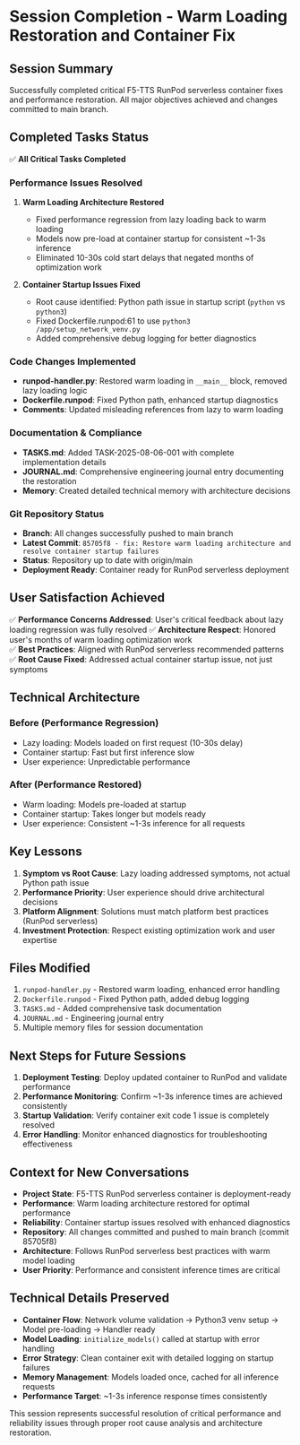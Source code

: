 # Session Completion - Warm Loading Restoration and Container Fix

## Session Summary
Successfully completed critical F5-TTS RunPod serverless container fixes and performance restoration. All major objectives achieved and changes committed to main branch.

## Completed Tasks Status
✅ **All Critical Tasks Completed**

### Performance Issues Resolved
1. **Warm Loading Architecture Restored**
   - Fixed performance regression from lazy loading back to warm loading
   - Models now pre-load at container startup for consistent ~1-3s inference
   - Eliminated 10-30s cold start delays that negated months of optimization work

2. **Container Startup Issues Fixed** 
   - Root cause identified: Python path issue in startup script (`python` vs `python3`)
   - Fixed Dockerfile.runpod:61 to use `python3 /app/setup_network_venv.py`
   - Added comprehensive debug logging for better diagnostics

### Code Changes Implemented
- **runpod-handler.py**: Restored warm loading in `__main__` block, removed lazy loading logic
- **Dockerfile.runpod**: Fixed Python path, enhanced startup diagnostics
- **Comments**: Updated misleading references from lazy to warm loading

### Documentation & Compliance
- **TASKS.md**: Added TASK-2025-08-06-001 with complete implementation details
- **JOURNAL.md**: Comprehensive engineering journal entry documenting the restoration
- **Memory**: Created detailed technical memory with architecture decisions

### Git Repository Status
- **Branch**: All changes successfully pushed to main branch
- **Latest Commit**: `85705f8 - fix: Restore warm loading architecture and resolve container startup failures`
- **Status**: Repository up to date with origin/main
- **Deployment Ready**: Container ready for RunPod serverless deployment

## User Satisfaction Achieved
✅ **Performance Concerns Addressed**: User's critical feedback about lazy loading regression was fully resolved
✅ **Architecture Respect**: Honored user's months of warm loading optimization work  
✅ **Best Practices**: Aligned with RunPod serverless recommended patterns
✅ **Root Cause Fixed**: Addressed actual container startup issue, not just symptoms

## Technical Architecture
### Before (Performance Regression)
- Lazy loading: Models loaded on first request (10-30s delay)
- Container startup: Fast but first inference slow
- User experience: Unpredictable performance

### After (Performance Restored)
- Warm loading: Models pre-loaded at startup 
- Container startup: Takes longer but models ready
- User experience: Consistent ~1-3s inference for all requests

## Key Lessons
1. **Symptom vs Root Cause**: Lazy loading addressed symptoms, not actual Python path issue
2. **Performance Priority**: User experience should drive architectural decisions
3. **Platform Alignment**: Solutions must match platform best practices (RunPod serverless)
4. **Investment Protection**: Respect existing optimization work and user expertise

## Files Modified
1. `runpod-handler.py` - Restored warm loading, enhanced error handling
2. `Dockerfile.runpod` - Fixed Python path, added debug logging
3. `TASKS.md` - Added comprehensive task documentation
4. `JOURNAL.md` - Engineering journal entry
5. Multiple memory files for session documentation

## Next Steps for Future Sessions
1. **Deployment Testing**: Deploy updated container to RunPod and validate performance
2. **Performance Monitoring**: Confirm ~1-3s inference times are achieved consistently  
3. **Startup Validation**: Verify container exit code 1 issue is completely resolved
4. **Error Handling**: Monitor enhanced diagnostics for troubleshooting effectiveness

## Context for New Conversations
- **Project State**: F5-TTS RunPod serverless container is deployment-ready
- **Performance**: Warm loading architecture restored for optimal performance
- **Reliability**: Container startup issues resolved with enhanced diagnostics
- **Repository**: All changes committed and pushed to main branch (commit 85705f8)
- **Architecture**: Follows RunPod serverless best practices with warm model loading
- **User Priority**: Performance and consistent inference times are critical

## Technical Details Preserved
- **Container Flow**: Network volume validation → Python3 venv setup → Model pre-loading → Handler ready
- **Model Loading**: `initialize_models()` called at startup with error handling
- **Error Strategy**: Clean container exit with detailed logging on startup failures
- **Memory Management**: Models loaded once, cached for all inference requests
- **Performance Target**: ~1-3s inference response times consistently

This session represents successful resolution of critical performance and reliability issues through proper root cause analysis and architecture restoration.